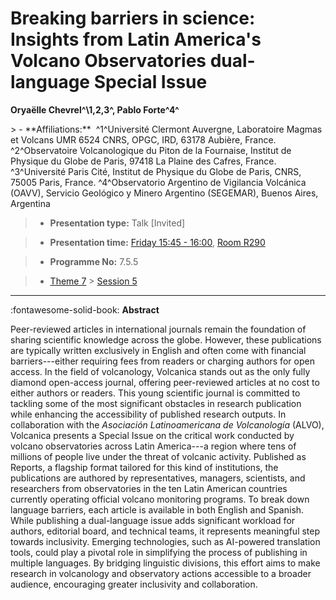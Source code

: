 # Breaking barriers in science: Insights from Latin America's Volcano Observatories dual-language Special Issue

**Oryaëlle Chevrel^\1,2,3^, Pablo Forte^4^**

<!-- more -->> - **Affiliations:**  ^1^Université Clermont Auvergne, Laboratoire Magmas et Volcans UMR 6524 CNRS, OPGC, IRD, 63178 Aubière, France. ^2^Observatoire Volcanologique du Piton de la Fournaise, Institut de Physique du Globe de Paris, 97418 La Plaine des Cafres, France. ^3^Université Paris Cité, Institut de Physique du Globe de Paris, CNRS, 75005 Paris, France. ^4^Observatorio Argentino de Vigilancia Volcánica (OAVV), Servicio Geológico y Minero Argentino (SEGEMAR), Buenos Aires, Argentina 

> - **Presentation type:** Talk [Invited]

> - **Presentation time:** [Friday 15:45 - 16:00](../sessions_comparison.md#__tabbed_4_4), [Room R290](../maps_venue.md#__tabbed_1_1)

> - **Programme No:** 7.5.5

> - [Theme 7](../theme7.md) > [Session 5](../sessions/session-7-5.md)

--- 

:fontawesome-solid-book: **Abstract**

Peer-reviewed articles in international journals remain the foundation of sharing scientific knowledge across the globe. However, these publications are typically written exclusively in English and often come with financial barriers---either requiring fees from readers or charging authors for open access.
In the field of volcanology, Volcanica stands out as the only fully diamond open-access journal, offering peer-reviewed articles at no cost to either authors or readers. This young scientific journal is committed to tackling some of the most significant obstacles in research publication while enhancing the accessibility of published research outputs.
In collaboration with the *Asociación Latinoamericana de Volcanología* (ALVO), Volcanica presents a Special Issue on the critical work conducted by volcano observatories across Latin America---a region where tens of millions of people live under the threat of volcanic activity. Published as Reports, a flagship format tailored for this kind of institutions, the publications are authored by representatives, managers, scientists, and researchers from observatories in the ten Latin American countries currently operating official volcano monitoring programs.
To break down language barriers, each article is available in both English and Spanish. While publishing a dual-language issue adds significant workload for authors, editorial board, and technical teams, it represents meaningful step towards inclusivity. Emerging technologies, such as AI-powered translation tools, could play a pivotal role in simplifying the process of publishing in multiple languages. By bridging linguistic divisions, this effort aims to make research in volcanology and observatory actions accessible to a broader audience, encouraging greater inclusivity and collaboration.

